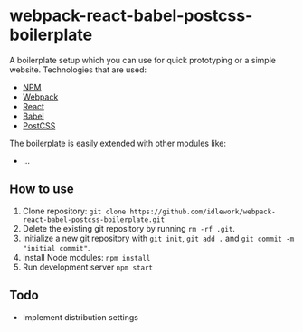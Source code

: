 # webpack-react-babel-postcss-boilerplate
A boilerplate setup which you can use for quick prototyping or a simple website. Technologies that are used:
* [NPM](https://www.npmjs.com/)
* [Webpack](https://webpack.github.io/)
* [React](https://facebook.github.io/react/)
* [Babel](https://babeljs.io/)
* [PostCSS](http://postcss.org/)

The boilerplate is easily extended with other modules like:
* ...

## How to use
1. Clone repository: `git clone https://github.com/idlework/webpack-react-babel-postcss-boilerplate.git`
2. Delete the existing git repository by running `rm -rf .git`.
3. Initialize a new git repository with `git init`, `git add .` and `git commit -m "initial commit"`.
4. Install Node modules: `npm install`
5. Run development server `npm start`

## Todo
* Implement distribution settings
